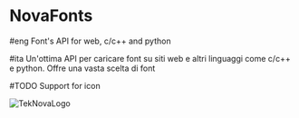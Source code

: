 # NovaFonts
#eng
Font's API for web, c/c++ and python

#ita 
Un'ottima API per caricare font su siti web e altri linguaggi come c/c++ e python.
Offre una vasta scelta di font

#TODO
Support for icon

![TekNovaLogo](https://github.com/TekNovaEngine/NovaFonts/assets/146640156/5f0cc34e-a26a-485c-939a-2351b71300b2)
